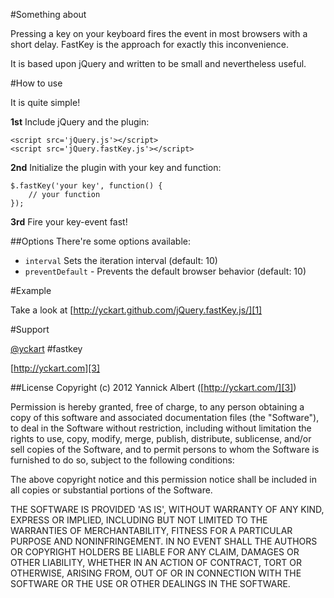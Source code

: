 #Something about

Pressing a key on your keyboard fires the event in most browsers with a short delay. FastKey is the approach for exactly this inconvenience.

It is based upon jQuery and written to be small and nevertheless useful.


#How to use

It is quite simple!

**1st** Include jQuery and the plugin:

    <script src='jQuery.js'></script>
    <script src='jQuery.fastKey.js'></script>

**2nd** Initialize the plugin with your key and function:

    $.fastKey('your key', function() {
        // your function
    });

**3rd** Fire your key-event fast!

##Options
There're some options available:

- `interval` Sets the iteration interval (default: 10)
- `preventDefault` - Prevents the default browser behavior (default: 10)

#Example

Take a look at [http://yckart.github.com/jQuery.fastKey.js/][1]


#Support

[@yckart][2] #fastkey

[http://yckart.com][3]

##License
Copyright (c) 2012 Yannick Albert ([http://yckart.com/][3])

Permission is hereby granted, free of charge, to any person obtaining a copy of this software and associated documentation files (the "Software"), to deal in the Software without restriction, including without limitation the rights to use, copy, modify, merge, publish, distribute, sublicense, and/or sell copies of the Software, and to permit persons to whom the Software is furnished to do so, subject to the following conditions:

The above copyright notice and this permission notice shall be included in all copies or substantial portions of the Software.

THE SOFTWARE IS PROVIDED 'AS IS', WITHOUT WARRANTY OF ANY KIND, EXPRESS OR IMPLIED, INCLUDING BUT NOT LIMITED TO THE WARRANTIES OF MERCHANTABILITY, FITNESS FOR A PARTICULAR PURPOSE AND NONINFRINGEMENT. IN NO EVENT SHALL THE AUTHORS OR COPYRIGHT HOLDERS BE LIABLE FOR ANY CLAIM, DAMAGES OR OTHER LIABILITY, WHETHER IN AN ACTION OF CONTRACT, TORT OR OTHERWISE, ARISING FROM, OUT OF OR IN CONNECTION WITH THE SOFTWARE OR THE USE OR OTHER DEALINGS IN THE SOFTWARE.


  [1]: https://yckart.github.com/fastKey/
  [2]: http://twitter.com/yckart
  [3]: http://yckart.com